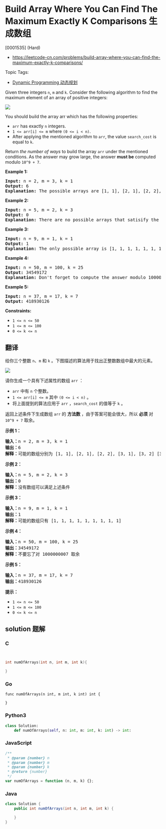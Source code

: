 # Build Array Where You Can Find The Maximum Exactly K Comparisons 生成数组

[0001535] (Hard)

- https://leetcode-cn.com/problems/build-array-where-you-can-find-the-maximum-exactly-k-comparisons/

Topic Tags:

- [Dynamic Programming 动态规划](https://leetcode-cn.com/tag/dynamic-programming/)

Given three integers `n`, `m` and `k`. Consider the following algorithm to find the maximum element of an array of positive integers:

![](https://assets.leetcode.com/uploads/2020/04/02/e.png)

You should build the array arr which has the following properties:

- `arr` has exactly `n` integers.
- `1 <= arr[i] <= m` where `(0 <= i < n)`.
- After applying the mentioned algorithm to `arr`, the value `search_cost` is equal to `k`.

Return _the number of ways_ to build the array `arr` under the mentioned conditions. As the answer may grow large, the answer **must be** computed modulo `10^9 + 7`.

**Example 1:**

<pre><strong>Input:</strong> n = 2, m = 3, k = 1
<strong>Output:</strong> 6
<strong>Explanation:</strong> The possible arrays are [1, 1], [2, 1], [2, 2], [3, 1], [3, 2] [3, 3]
</pre>

**Example 2:**

<pre><strong>Input:</strong> n = 5, m = 2, k = 3
<strong>Output:</strong> 0
<strong>Explanation:</strong> There are no possible arrays that satisify the mentioned conditions.
</pre>

**Example 3:**

<pre><strong>Input:</strong> n = 9, m = 1, k = 1
<strong>Output:</strong> 1
<strong>Explanation:</strong> The only possible array is [1, 1, 1, 1, 1, 1, 1, 1, 1]
</pre>

**Example 4:**

<pre><strong>Input:</strong> n = 50, m = 100, k = 25
<strong>Output:</strong> 34549172
<strong>Explanation:</strong> Don't forget to compute the answer modulo 1000000007
</pre>

**Example 5:**

<pre><strong>Input:</strong> n = 37, m = 17, k = 7
<strong>Output:</strong> 418930126
</pre>

**Constraints:**

- `1 <= n <= 50`
- `1 <= m <= 100`
- `0 <= k <= n`

## 翻译

给你三个整数 `n`、`m` 和 `k` 。下图描述的算法用于找出正整数数组中最大的元素。

![](https://assets.leetcode-cn.com/aliyun-lc-upload/uploads/2020/04/19/e.png)

请你生成一个具有下述属性的数组 `arr` ：

- `arr` 中有 `n` 个整数。
- `1 <= arr[i] <= m` 其中 `(0 <= i < n)` 。
- 将上面提到的算法应用于 `arr` ，`search_cost` 的值等于 `k` 。

返回上述条件下生成数组 `arr` 的 **方法数** ，由于答案可能会很大，所以 **必须** 对 `10^9 + 7` 取余。

**示例 1：**

<pre><strong>输入：</strong>n = 2, m = 3, k = 1
<strong>输出：</strong>6
<strong>解释：</strong>可能的数组分别为 [1, 1], [2, 1], [2, 2], [3, 1], [3, 2] [3, 3]
</pre>

**示例 2：**

<pre><strong>输入：</strong>n = 5, m = 2, k = 3
<strong>输出：</strong>0
<strong>解释：</strong>没有数组可以满足上述条件
</pre>

**示例 3：**

<pre><strong>输入：</strong>n = 9, m = 1, k = 1
<strong>输出：</strong>1
<strong>解释：</strong>可能的数组只有 [1, 1, 1, 1, 1, 1, 1, 1, 1]
</pre>

**示例 4：**

<pre><strong>输入：</strong>n = 50, m = 100, k = 25
<strong>输出：</strong>34549172
<strong>解释：</strong>不要忘了对 1000000007 取余
</pre>

**示例 5：**

<pre><strong>输入：</strong>n = 37, m = 17, k = 7
<strong>输出：</strong>418930126
</pre>

**提示：**

- `1 <= n <= 50`
- `1 <= m <= 100`
- `0 <= k <= n`

## solution 题解

### C

```c


int numOfArrays(int n, int m, int k){

}
```

### Go

```golang
func numOfArrays(n int, m int, k int) int {

}
```

### Python3

```python
class Solution:
    def numOfArrays(self, n: int, m: int, k: int) -> int:
```

### JavaScript

```javascript
/**
 * @param {number} n
 * @param {number} m
 * @param {number} k
 * @return {number}
 */
var numOfArrays = function (n, m, k) {};
```

### Java

```java
class Solution {
    public int numOfArrays(int n, int m, int k) {

    }
}
```
